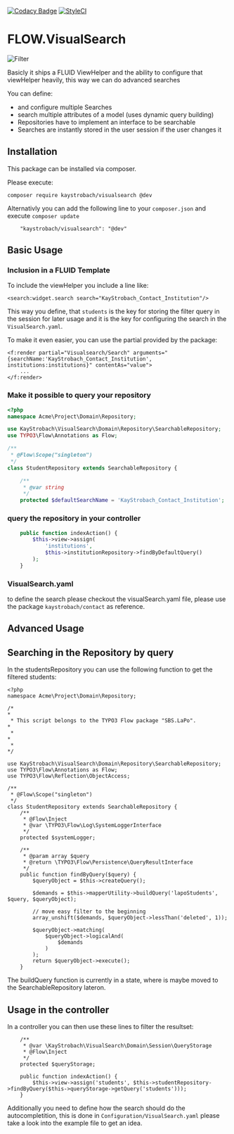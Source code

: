 [![Codacy Badge](https://api.codacy.com/project/badge/Grade/643df48c9ecc4bd884a313e1d735b59b)](https://app.codacy.com/app/github_130/FLOW.VisualSearch?utm_source=github.com&utm_medium=referral&utm_content=kaystrobach/FLOW.VisualSearch&utm_campaign=Badge_Grade_Dashboard)
[![StyleCI](https://github.styleci.io/repos/34098471/shield?branch=master)](https://github.styleci.io/repos/34098471)

# FLOW.VisualSearch

![Filter](Documentation/filter.gif)

Basicly it ships a FLUID ViewHelper and the ability to configure that viewHelper heavily, this way we can do advanced searches

You can define:

* and configure multiple Searches
* search multiple attributes of a model (uses dynamic query building)
* Repositories have to implement an interface to be searchable
* Searches are instantly stored in the user session if the user changes it

## Installation

This package can be installed via composer.

Please execute:

```
composer require kaystrobach/visualsearch @dev
```


Alternativly you can add the following line to your ```composer.json``` and execute ```composer update```

```
	"kaystrobach/visualsearch": "@dev"
```

## Basic Usage

### Inclusion in a FLUID Template

To include the viewHelper you include a line like:

```
<search:widget.search search="KayStrobach_Contact_Institution"/>
```

This way you define, that ```students``` is the key for storing the filter query in the session for later usage and it is the key for configuring the search in the ```VisualSearch.yaml```.

To make it even easier, you can use the partial provided by the package:

```
<f:render partial="Visualsearch/Search" arguments="{searchName:'KayStrobach_Contact_Institution', institutions:institutions}" contentAs="value">
	...
</f:render>
```

### Make it possible to query your repository

```php
<?php
namespace Acme\Project\Domain\Repository;

use KayStrobach\VisualSearch\Domain\Repository\SearchableRepository;
use TYPO3\Flow\Annotations as Flow;

/**
 * @Flow\Scope("singleton")
 */
class StudentRepository extends SearchableRepository {

    /**
     * @var string
     */
    protected $defaultSearchName = 'KayStrobach_Contact_Institution';
```

### query the repository in your controller

```php
    public function indexAction() {
        $this->view->assign(
            'institutions',
            $this->institutionRepository->findByDefaultQuery()
        );
    }

```

### VisualSearch.yaml

to define the search please checkout the visualSearch.yaml file, please use the package `kaystrobach/contact` as reference.


## Advanced Usage




## Searching in the Repository by query

In the studentsRepository you can use the following function to get the filtered students:

```
<?php
namespace Acme\Project\Domain\Repository;

/*                                                                        *
 * This script belongs to the TYPO3 Flow package "SBS.LaPo".              *
 *                                                                        *
 *                                                                        */

use KayStrobach\VisualSearch\Domain\Repository\SearchableRepository;
use TYPO3\Flow\Annotations as Flow;
use TYPO3\Flow\Reflection\ObjectAccess;

/**
 * @Flow\Scope("singleton")
 */
class StudentRepository extends SearchableRepository {
	/**
	 * @Flow\Inject
	 * @var \TYPO3\Flow\Log\SystemLoggerInterface
	 */
	protected $systemLogger;

	/**
	 * @param array $query
	 * @return \TYPO3\Flow\Persistence\QueryResultInterface
	 */
	public function findByQuery($query) {
		$queryObject = $this->createQuery();

		$demands = $this->mapperUtility->buildQuery('lapoStudents', $query, $queryObject);

		// move easy filter to the beginning
		array_unshift($demands, $queryObject->lessThan('deleted', 1));

		$queryObject->matching(
			$queryObject->logicalAnd(
				$demands
			)
		);
		return $queryObject->execute();
	}
```

The buildQuery function is currently in a state, where is maybe moved to the SearchableRepository lateron.

## Usage in the controller

In a controller you can then use these lines to filter the resultset:

```
	/**
	 * @var \KayStrobach\VisualSearch\Domain\Session\QueryStorage
	 * @Flow\Inject
	 */
	protected $queryStorage;
	
	public function indexAction() {
		$this->view->assign('students', $this->studentRepository->findByQuery($this->queryStorage->getQuery('students')));
	}
```

Additionally you need to define how the search should do the autocompletition, this is done in ```Configuration/VisualSearch.yaml``` please take a look into the example file to get an idea.
